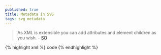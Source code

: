 ```yaml
---
published: true
title: Metadata in SVG
tags: svg metadata
---
```

> As XML is extensible you can add attributes and element children as you wish. - [SO](https://stackoverflow.com/questions/1652863/metadata-in-svg)

{% highlight xml %}
code
{% endhighlight %}